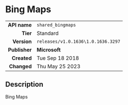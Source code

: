 # Bing Maps
| | |
|-:|-|
|**API name**|`shared_bingmaps`|
|**Tier**|Standard|
|**Version**|`releases/v1.0.1636\1.0.1636.3297`|
|**Publisher**|**Microsoft**|
|**Created**|Tue Sep 18 2018|
|**Changed**|Thu May 25 2023|

## Description
Bing Maps

